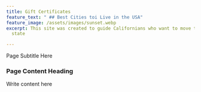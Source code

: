 ```yaml
---
title: Gift Certificates
feature_text: " ## Best Cities toi Live in the USA"
feature_image: /assets/images/sunset.webp
excerpt: This site was created to guide Californians who want to move to a more affordable
  state

---
```

Page Subtitle Here

### Page Content Heading

Write content here